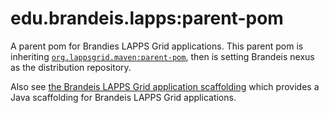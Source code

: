 # edu.brandeis.lapps:parent-pom
A parent pom for Brandies LAPPS Grid applications.
This parent pom is inheriting [`org.lappsgrid.maven:parent-pom`](https://github.com/lapps/org.lappsgrid.maven.parent-pom), then is setting Brandeis nexus as the distribution repository. 

Also see [the Brandeis LAPPS Grid application scaffolding](https://github.com/brandeis-llc/lapps-app-scaffolding) which provides a Java scaffolding for Brandeis LAPPS Grid applications. 

